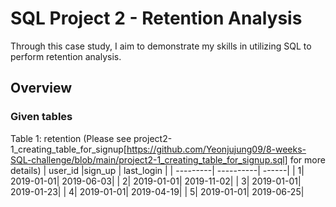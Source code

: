 # SQL Project 2 - Retention Analysis

Through this case study, I aim to demonstrate my skills in utilizing SQL to perform retention analysis.

## Overview
### Given tables
Table 1: retention (Please see project2-1_creating_table_for_signup[https://github.com/Yeonjujung09/8-weeks-SQL-challenge/blob/main/project2-1_creating_table_for_signup.sql] for more details)
| user_id  |sign_up | last_login |
| ---------| ----------| ------|
| 1| 2019-01-01| 2019-06-03|
| 2| 2019-01-01| 2019-11-02|
| 3| 2019-01-01| 2019-01-23|
| 4| 2019-01-01| 2019-04-19|
| 5| 2019-01-01| 2019-06-25|
